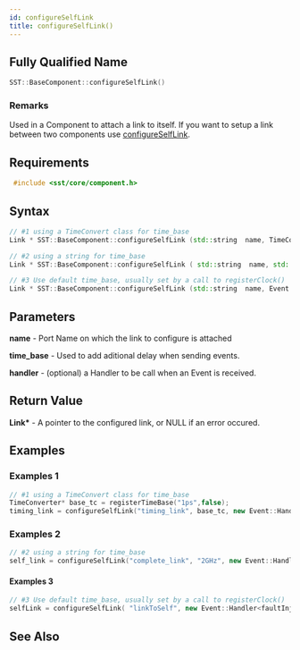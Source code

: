 ```yaml
---
id: configureSelfLink
title: configureSelfLink()
---
```

## Fully Qualified Name
```cpp
SST::BaseComponent::configureSelfLink()
```

### Remarks

Used in a Component to attach a link to itself. If you want to setup a link between two components use [configureSelfLink](cpp/component/configureLink).

## Requirements

```cpp
 #include <sst/core/component.h>
```

## Syntax

```cpp
// #1 using a TimeConvert class for time_base
Link * SST::BaseComponent::configureSelfLink (std::string  name, TimeConverter *  time_base, Event::HandlerBase *  handler = NULL)

// #2 using a string for time_base
Link * SST::BaseComponent::configureSelfLink ( std::string  name, std::string  time_base, Event::HandlerBase *  handler = NULL)

// #3 Use default time_base, usually set by a call to registerClock()
Link * SST::BaseComponent::configureSelfLink (std::string  name, Event::HandlerBase *  handler = NULL)
```

## Parameters

**name** - Port Name on which the link to configure is attached

**time_base** - Used to add aditional delay when sending events.

**handler** - (optional) a Handler to be call when an Event is received.

## Return Value

**Link\*** - A pointer to the configured link, or NULL if an error occured.

## Examples

### Examples 1
```cpp
// #1 using a TimeConvert class for time_base
TimeConverter* base_tc = registerTimeBase("1ps",false);
timing_link = configureSelfLink("timing_link", base_tc, new Event::Handler<OfferedLoad>(this, &OfferedLoad::output_timing));
```

### Examples 2
```cpp
// #2 using a string for time_base
self_link = configureSelfLink("complete_link", "2GHz", new Event::Handler<bisection_test>(this,&bisection_test::handle_complete));

```

#### Examples 3
```cpp
// #3 Use default time_base, usually set by a call to registerClock()
selfLink = configureSelfLink( "linkToSelf", new Event::Handler<faultInjectionComponent>( this, &faultInjectionComponent::handleSelfLink ) );
```

## See Also
